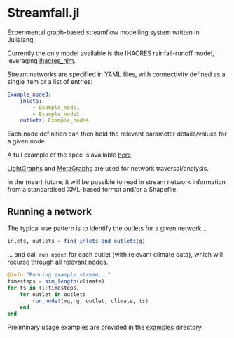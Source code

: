 # Streamfall.jl

Experimental graph-based streamflow modelling system written in Julialang.

Currently the only model available is the IHACRES rainfall-runoff model, leveraging [ihacres_nim](https://github.com/ConnectedSystems/ihacres_nim).

Stream networks are specified in YAML files, with connectivity defined as a single item or a list of entries:

```yaml
Example_node3:
    inlets:
        - Example_node1
        - Example_node2
    outlets: Example_node4
```

Each node definition can then hold the relevant parameter details/values for a given node.

A full example of the spec is available [here](https://github.com/ConnectedSystems/Streamfall.jl/blob/main/test/data/campaspe/campaspe_network.yml).

[LightGraphs](https://github.com/JuliaGraphs/LightGraphs.jl) and [MetaGraphs](https://github.com/JuliaGraphs/MetaGraphs.jl) are used for network traversal/analysis.

In the (near) future, it will be possible to read in stream network information from a standardised XML-based format and/or a Shapefile.


## Running a network

The typical use pattern is to identify the outlets for a given network...

```julia
inlets, outlets = find_inlets_and_outlets(g)
```

... and call `run_node!` for each outlet (with relevant climate data), which will recurse through all relevant nodes.

```julia
@info "Running example stream..."
timesteps = sim_length(climate)
for ts in (1:timesteps)
    for outlet in outlets
        run_node!(mg, g, outlet, climate, ts)
    end
end
```

Preliminary usage examples are provided in the [examples](https://github.com/ConnectedSystems/Streamfall.jl/tree/main/examples) directory.
